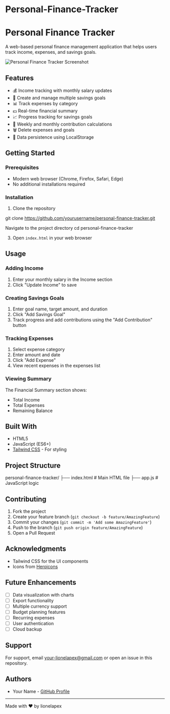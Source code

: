 # Personal-Finance-Tracker
# Personal Finance Tracker

A web-based personal finance management application that helps users track income, expenses, and savings goals.

![Personal Finance Tracker Screenshot](screenshot.png)

## Features

- 💰 Income tracking with monthly salary updates
- 🎯 Create and manage multiple savings goals
- 📊 Track expenses by category 
- 💵 Real-time financial summary
- 📈 Progress tracking for savings goals
- 📅 Weekly and monthly contribution calculations
- 🗑️ Delete expenses and goals
- 💾 Data persistence using LocalStorage



## Getting Started

### Prerequisites

- Modern web browser (Chrome, Firefox, Safari, Edge)
- No additional installations required

### Installation

1. Clone the repository

git clone https://github.com/yourusername/personal-finance-tracker.git

Navigate to the project directory
cd personal-finance-tracker


3. Open `index.html` in your web browser

## Usage

### Adding Income
1. Enter your monthly salary in the Income section
2. Click "Update Income" to save

### Creating Savings Goals
1. Enter goal name, target amount, and duration
2. Click "Add Savings Goal"
3. Track progress and add contributions using the "Add Contribution" button

### Tracking Expenses
1. Select expense category
2. Enter amount and date
3. Click "Add Expense"
4. View recent expenses in the expenses list

### Viewing Summary
The Financial Summary section shows:
- Total Income
- Total Expenses
- Remaining Balance

## Built With

- HTML5
- JavaScript (ES6+)
- [Tailwind CSS](https://tailwindcss.com/) - For styling

## Project Structure
personal-finance-tracker/
├── index.html # Main HTML file
├── app.js # JavaScript logic


## Contributing

1. Fork the project
2. Create your feature branch (`git checkout -b feature/AmazingFeature`)
3. Commit your changes (`git commit -m 'Add some AmazingFeature'`)
4. Push to the branch (`git push origin feature/AmazingFeature`)
5. Open a Pull Request


## Acknowledgments

- Tailwind CSS for the UI components
- Icons from [Heroicons](https://heroicons.com/)

## Future Enhancements

- [ ] Data visualization with charts
- [ ] Export functionality
- [ ] Multiple currency support
- [ ] Budget planning features
- [ ] Recurring expenses
- [ ] User authentication
- [ ] Cloud backup

## Support

For support, email your-lionelapex@gmail.com or open an issue in this repository.

## Authors

- Your Name - [GitHub Profile](https://github.com/lionelapex)

---
Made with ❤️ by lionelapex
